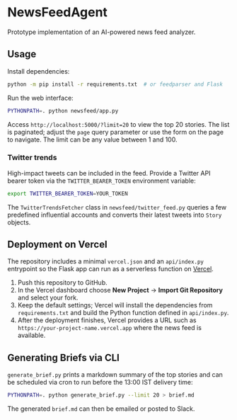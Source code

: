 # NewsFeedAgent

Prototype implementation of an AI-powered news feed analyzer.

## Usage

Install dependencies:

```bash
python -m pip install -r requirements.txt  # or feedparser and Flask
```

Run the web interface:

```bash
PYTHONPATH=. python newsfeed/app.py
```

Access `http://localhost:5000/?limit=20` to view the top 20 stories. The list is
paginated; adjust the `page` query parameter or use the form on the page to
navigate. The limit can be any value between 1 and 100.

### Twitter trends

High-impact tweets can be included in the feed. Provide a Twitter API bearer
token via the `TWITTER_BEARER_TOKEN` environment variable:

```bash
export TWITTER_BEARER_TOKEN=YOUR_TOKEN
```

The `TwitterTrendsFetcher` class in `newsfeed/twitter_feed.py` queries a few
predefined influential accounts and converts their latest tweets into
`Story` objects.

## Deployment on Vercel

The repository includes a minimal `vercel.json` and an `api/index.py` entrypoint
so the Flask app can run as a serverless function on [Vercel](https://vercel.com).

1. Push this repository to GitHub.
2. In the Vercel dashboard choose **New Project** → **Import Git Repository** and
   select your fork.
3. Keep the default settings; Vercel will install the dependencies from
   `requirements.txt` and build the Python function defined in `api/index.py`.
4. After the deployment finishes, Vercel provides a URL such as
   `https://your-project-name.vercel.app` where the news feed is available.

## Generating Briefs via CLI

`generate_brief.py` prints a markdown summary of the top stories and can be
scheduled via cron to run before the 13:00 IST delivery time:

```bash
PYTHONPATH=. python generate_brief.py --limit 20 > brief.md
```

The generated `brief.md` can then be emailed or posted to Slack.
